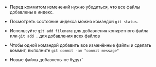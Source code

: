 * Перед коммитом изменений нужно убедиться, что все файлы добавлены в индекс.

* Посмотреть состояние индекса можно командой `git status.`

* Используйте `git add filename` для добавления конкретного файла или `git add .` для добавления всех файлов

* Чтобы одной командой добавить все изменённые файлы и сделать коммит, выполните `git commit -am "commit message"`

* Новые файлы добавлены не будут'
